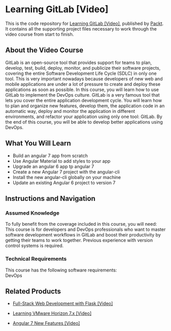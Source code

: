 # Learning GitLab [Video]
This is the code repository for [Learning GitLab [Video]](https://www.packtpub.com/application-development/learning-gitlab-video?utm_source=github&utm_medium=repository&utm_campaign=9781789809169), published by [Packt](https://www.packtpub.com/?utm_source=github). It contains all the supporting project files necessary to work through the video course from start to finish.
## About the Video Course
GitLab is an open-source tool that provides support for teams to plan, develop, test, build, deploy, monitor, and publicize their software projects, covering the entire Software Development Life Cycle (SDLC) in only one tool. This is very important nowadays because developers of new web and mobile applications are under a lot of pressure to create and deploy these applications as soon as possible.
In this course, you will learn how to use GitLab to implement the DevOps culture. GitLab is a very famous tool that lets you cover the entire application development cycle. You will learn how to plan and organize new features, develop them, the application code in an automatic way, deploy and monitor the application in different environments, and refactor your application using only one tool: GitLab. 
By the end of this course, you will be able to develop better applications using DevOps.


<H2>What You Will Learn</H2>
<DIV class=book-info-will-learn-text>
<UL>
<LI>Build an angular 7 app from scratch 
<LI>Use Angular Material to add styles to your app&nbsp; 
<LI>Upgrade an angular 6 app tp angular 7 
<LI>Create a new Angular 7 project with the angular-cli 
<LI>Install the new angular-cli globally on your machine 
<LI>Update an existing Angular 6 project to version 7 </LI></UL></DIV>

## Instructions and Navigation
### Assumed Knowledge
To fully benefit from the coverage included in this course, you will need:<br/>
This course is for developers and DevOps professionals who want to master software development workflows in GitLab and boost their productivity by getting their teams to work together. Previous experience with version control systems is required.
### Technical Requirements
This course has the following software requirements:<br/>
DevOps

## Related Products
* [Full-Stack Web Development with Flask [Video]](https://www.packtpub.com/web-development/full-stack-web-development-flask-video?utm_source=github&utm_medium=repository&utm_campaign=9781789957464)

* [Learning VMware Horizon 7.x [Video]](https://www.packtpub.com/virtualization-and-cloud/learning-vmware-horizon-7x-video?utm_source=github&utm_medium=repository&utm_campaign=9781789804003)

* [Angular 7 New Features [Video]](https://www.packtpub.com/web-development/angular-7-new-features-video?utm_source=github&utm_medium=repository&utm_campaign=9781789619683)

